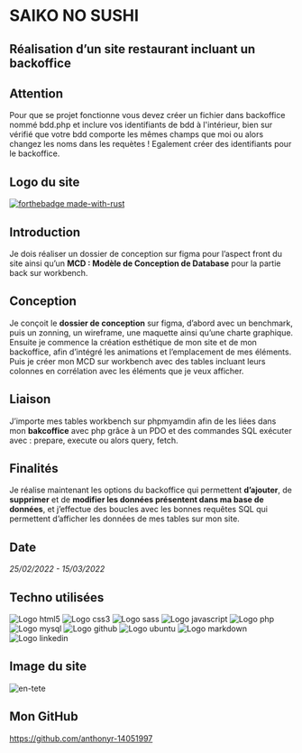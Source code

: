 # SAIKO NO SUSHI

## Réalisation d’un site restaurant incluant un backoffice

## Attention
Pour que se projet fonctionne vous devez créer un fichier dans backoffice nommé bdd.php et inclure vos identifiants de bdd à l'intérieur, bien sur vérifié que votre bdd comporte les mêmes champs que moi ou alors changez les noms dans les requètes !
Egalement créer des identifiants pour le backoffice.

## Logo du site
[![forthebadge made-with-rust](https://anthonyr.promo-106.codeur.online/saiko_no_sushi/assets/img/lien-du-logo.svg)](https://anthonyr.promo-106.codeur.online/saiko_no_sushi/assets/img/Logo.png)

## Introduction
Je dois réaliser un dossier de conception sur figma pour l’aspect front du site ainsi qu’un **MCD : Modèle de Conception de Database** pour la partie back sur workbench.

## Conception
Je conçoit le **dossier de conception** sur figma, d’abord avec un benchmark, puis un zonning, un wireframe, une maquette ainsi qu’une charte graphique.
Ensuite je commence la création esthétique de mon site et de mon backoffice, afin d’intégré les animations et l’emplacement de mes éléments.
Puis je créer mon MCD sur workbench avec des tables incluant leurs colonnes en corrélation avec les éléments que je veux afficher.

## Liaison
J’importe mes tables workbench sur phpmyamdin afin de les liées dans mon **bakcoffice** avec php grâce à un PDO et des commandes SQL exécuter avec : prepare, execute ou alors query, fetch.

## Finalités
Je réalise maintenant les options du backoffice qui permettent **d’ajouter**, de **supprimer** et de **modifier les données présentent dans ma base de données**, et j’effectue des boucles avec les bonnes requêtes SQL qui permettent d’afficher les données de mes tables sur mon site.

## Date
*25/02/2022 - 15/03/2022*

## Techno utilisées
![Logo html5](https://img.shields.io/badge/HTML5-E34F26?style=for-the-badge&logo=html5&logoColor=white)
![Logo css3](https://img.shields.io/badge/CSS3-1572B6?style=for-the-badge&logo=css3&logoColor=white)
![Logo sass](https://img.shields.io/badge/Sass-CC6699?style=for-the-badge&logo=sass&logoColor=white)
![Logo javascript](https://img.shields.io/badge/JavaScript-323330?style=for-the-badge&logo=javascript&logoColor=F7DF1E)
![Logo php](https://img.shields.io/badge/PHP-777BB4?style=for-the-badge&logo=php&logoColor=white)
![Logo mysql](https://img.shields.io/badge/MySQL-00000F?style=for-the-badge&logo=mysql&logoColor=white)
![Logo github](https://img.shields.io/badge/GitHub-100000?style=for-the-badge&logo=github&logoColor=white)
![Logo ubuntu](https://img.shields.io/badge/Ubuntu-E95420?style=for-the-badge&logo=ubuntu&logoColor=white)
![Logo markdown](https://img.shields.io/badge/Markdown-000000?style=for-the-badge&logo=markdown&logoColor=white)
![Logo linkedin](https://img.shields.io/badge/LinkedIn-0077B5?style=for-the-badge&logo=linkedin&logoColor=white)

## Image du site

![en-tete](https://github.com/anthonyr-14051997/saiko_no_sushi/assets/img/en-tete.png)





## Mon GitHub
https://github.com/anthonyr-14051997
